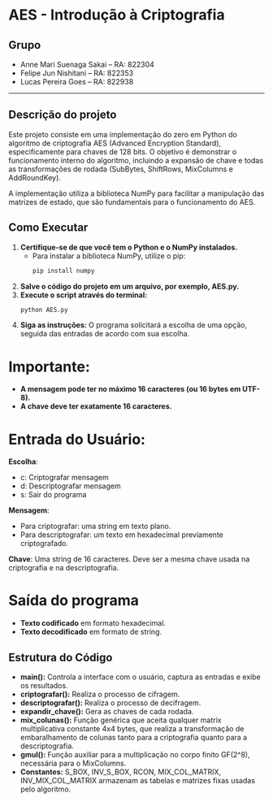 # AES - Introdução à Criptografia

## Grupo

* Anne Mari Suenaga Sakai – RA: 822304  
* Felipe Jun Nishitani – RA: 822353 
* Lucas Pereira Goes – RA: 822938 

---

## Descrição do projeto

Este projeto consiste em uma implementação do zero em Python do algoritmo de criptografia AES (Advanced Encryption Standard), especificamente para chaves de 128 bits. O objetivo é demonstrar o funcionamento interno do algoritmo, incluindo a expansão de chave e todas as transformações de rodada (SubBytes, ShiftRows, MixColumns e AddRoundKey).

A implementação utiliza a biblioteca NumPy para facilitar a manipulação das matrizes de estado, que são fundamentais para o funcionamento do AES.


## Como Executar
1. **Certifique-se de que você tem o Python e o NumPy instalados.**
    * Para instalar a biblioteca NumPy, utilize o pip:
        ```sh
        pip install numpy
        ```
2. **Salve o código do projeto em um arquivo, por exemplo, AES.py.**
3. **Execute o script através do terminal:**
    ```sh
    python AES.py
    ```
4. **Siga as instruções:** O programa solicitará a escolha de uma opção, seguida das entradas de acordo com sua escolha.

# Importante:

* **A mensagem pode ter no máximo 16 caracteres (ou 16 bytes em UTF-8).**
* **A chave deve ter exatamente 16 caracteres.**


# Entrada do Usuário:

**Escolha**:
* c: Criptografar mensagem
* d: Descriptografar mensagem
* s: Sair do programa


**Mensagem**: 
* Para criptografar: uma string em texto plano.
* Para descriptografar: um texto em hexadecimal previamente criptografado.


**Chave**: Uma string de 16 caracteres. Deve ser a mesma chave usada na criptografia e na descriptografia.

# Saída do programa
* **Texto codificado** em formato hexadecimal.
* **Texto decodificado** em formato de string.


## Estrutura do Código
* **main():** Controla a interface com o usuário, captura as entradas e exibe os resultados.
* **criptografar():** Realiza o processo de cifragem.
* **descriptografar():** Realiza o processo de decifragem.
* **expandir_chave():** Gera as chaves de cada rodada.
* **mix_colunas():** Função genérica que aceita qualquer matrix multiplicativa constante 4x4 bytes, que realiza a transformação de embaralhamento de colunas tanto para a criptografia quanto para a descriptografia.
* **gmul():** Função auxiliar para a multiplicação no corpo finito GF(2^8), necessária para o MixColumns.
* **Constantes:** S_BOX, INV_S_BOX, RCON, MIX_COL_MATRIX, INV_MIX_COL_MATRIX armazenam as tabelas e matrizes fixas usadas pelo algoritmo.
